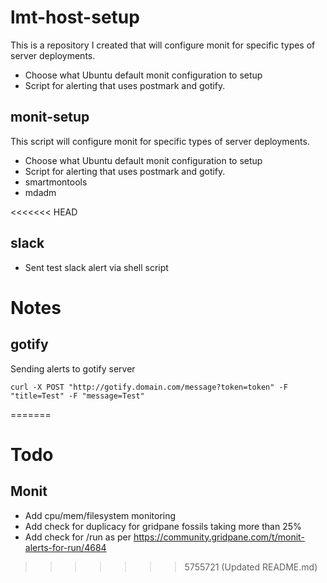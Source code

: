 # lmt-host-setup
This is a repository I created that will configure monit for specific types of server deployments.
* Choose what Ubuntu default monit configuration to setup
* Script for alerting that uses postmark and gotify.

## monit-setup
This script will configure monit for specific types of server deployments.
* Choose what Ubuntu default monit configuration to setup
* Script for alerting that uses postmark and gotify.
* smartmontools
* mdadm

<<<<<<< HEAD
## slack
* Sent test slack alert via shell script

# Notes
## gotify
Sending alerts to gotify server
```
curl -X POST "http://gotify.domain.com/message?token=token" -F "title=Test" -F "message=Test"
```
=======
# Todo
## Monit
* Add cpu/mem/filesystem monitoring
* Add check for duplicacy for gridpane fossils taking more than 25%
* Add check for /run as per https://community.gridpane.com/t/monit-alerts-for-run/4684
>>>>>>> 5755721 (Updated README.md)
